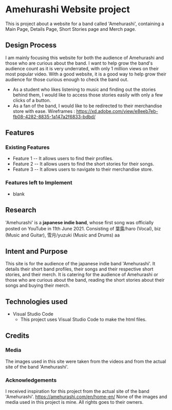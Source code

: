 # Amehurashi Website project
This is project about a website for a band called 'Amehurashi',
containing a Main Page, Details Page, Short Stories page and Merch page.

## Design Process
I am mainly focusing this website for both the audience of Amehurashi and those who are curious about the band.
I want to help grow the band's audience count as it is very underrated, with only 1 million views on their most popular video.
With a good website, it is a good way to help grow their audience for those curious enough to check the band out.
- As a student who likes listening to music and finding out the stories behind them, I would like to access those stories easily with only a few clicks of a button.
- As a fan of the band, I would like to be redirected to their merchandise store with ease.
Wireframes : https://xd.adobe.com/view/e8eeb7eb-fb08-4282-8835-1a147a2f6833-bdbd/

## Features
### Existing Features
- Feature 1 -- It allows users to find their profiles.
- Feature 2 -- It allows users to find the short stories for their songs.
- Feature 3 -- It allows users to navigate to their merchandise store.
### Features left to Implement
- blank

## Research
'Amehurashi' is a **japanese indie band**, whose first song was officially posted on YouTube in 11th June 2021.
Consisting of 葉露/haro (Vocal), biz (Music and Guitar), 雪月/yuzuki (Music and Drums) aa

## Intent and Purpose
This site is for the audience of the japanese indie band 'Amehurashi'.
It details their short band profiles, their songs and their respective short stories, and their merch.
It is catering for the audience of Amehurashi or those who are curious about the band,
reading the short stories about their songs and buying their merch.

## Technologies used
- Visual Studio Code
    - This project uses Visual Studio Code to make the html files.



## Credits
### Media
The images used in this site were taken from the videos and from the actual site of the band 'Amehurashi'.
### Acknowledgements
I received inspiration for this project from the actual site of the band 'Amehurashi'.
https://amehurashi.com/en/home-en/
None of the images and media used in this project is mine. All rights goes to their owners.